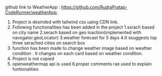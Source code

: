 github link to WeatherApp : https://github.com/RudraPratap-CodeRunner/weatherApp;

1. Project is desinded with tailwind css uaing CDN link.
2. Following functionalities has been added in the project
        1.ssrach based on city name
        2.serach based on geo loaction(implemented with navogator.geoLocator)
        3.weather forecast for 5 days
        4.It ssuggests top three serached cities on search box
3. function has been made to change weather image based on weather condition . It changes on each card based on weather condition.
4. Project is not copied        
5. openweathermap api is used
6.proper comments rae used to explain funtionalities